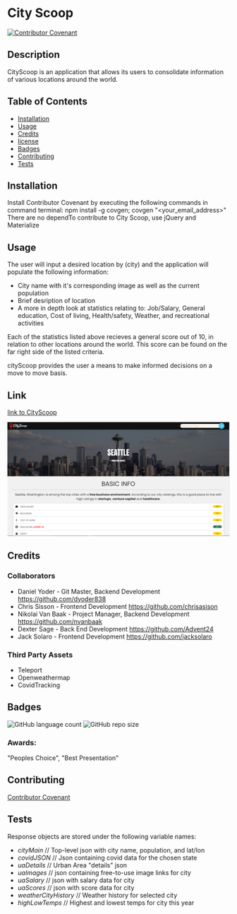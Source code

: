 # City Scoop 
[![Contributor Covenant](https://img.shields.io/badge/Contributor%20Covenant-v2.0%20adopted-ff69b4.svg)](code_of_conduct.md)
                                                                                            
 ## Description
        
CityScoop is an application that allows its users to consolidate information of various locations around the world.

            
## Table of Contents

- [Installation](#Installation)
- [Usage](#Usage)
- [Credits](#credits)
- [license](#license)
- [Badges](#Badges)
- [Contributing](#Contributing)
- [Tests](#Tests)
            
            
## Installation
Install Contributor Covenant by executing the following commands in command terminal: npm install -g covgen; covgen "<your_email_address>"
There are no dependTo contribute to City Scoop, use jQuery and Materialize 
        

## Usage 
        
The user will input a desired location by (city) and the application will populate the following information:

  - City name with it's corresponding image as well as the current population
  - Brief desription of location
  - A more in depth look at statistics relating to: Job/Salary, General education, Cost of living, Health/safety, Weather, and recreational activities

Each of the statistics listed above recieves a general score out of 10, in relation to other locations around the world. This score can be found on the far right side of the listed criteria.

cityScoop provides the user a means to make informed decisions on a move to move basis.


## Link

[link to CityScoop](https://dyoder838.github.io/CityScoop/)

![CityScoop](./assets/img/CityScoop.PNG?raw=true)

            
## Credits

### Collaborators
            
  - Daniel Yoder - Git Master, Backend Development https://github.com/dyoder838
  - Chris Sisson - Frontend Development https://github.com/chrisasison
  - Nikolai Van Baak - Project Manager, Backend Development https://github.com/nvanbaak
  - Dexter Sage - Back End Development https://github.com/Advent24
  - Jack Solaro - Frontend Development https://github.com/jacksolaro


### Third Party Assets
            
  - Teleport
  - Openweathermap
  - CovidTracking


## Badges

![GitHub language count](https://img.shields.io/github/languages/count/dyoder838/dyoder838/CityScoop)
![GitHub repo size](https://img.shields.io/github/repo-size/dyoder838/dyoder838/CityScoop)

### Awards: 

"Peoples Choice", "Best Presentation"
            
## Contributing

[Contributor Covenant](.CODE_OF_CONDUCT.md)
            
            
## Tests

Response objects are stored under the following variable names:

* *cityMain* // Top-level json with city name, population, and lat/lon
* *covidJSON* // Json containing covid data for the chosen state
* *uaDetails* // Urban Area "details" json
* *uaImages* // json containing free-to-use image links for city
* *uaSalary* // json with salary data for city
* *uaScores* // json with score data for city
* *weatherCityHistory* // Weather history for selected city
* *highLowTemps* // Highest and lowest temps for city this year